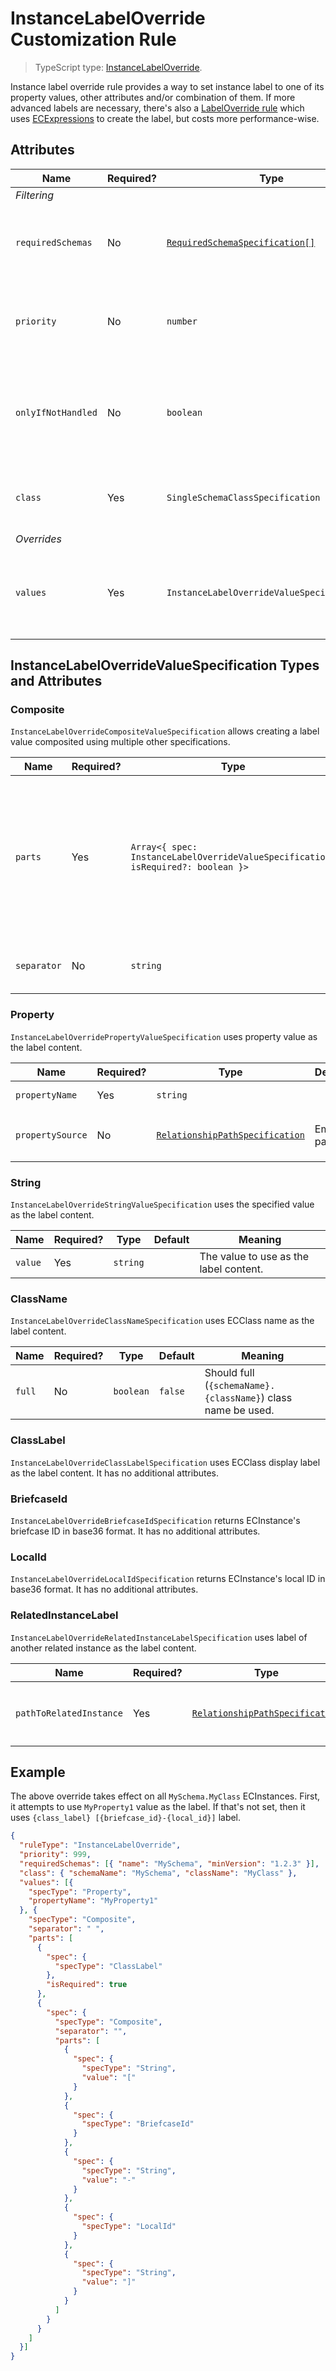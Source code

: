# InstanceLabelOverride Customization Rule

> TypeScript type: [InstanceLabelOverride]($presentation-common).

Instance label override rule provides a way to set instance label to one of its property values, other attributes and/or combination of them. If more
advanced labels are necessary, there's also a [LabelOverride rule](./LabelOverride.md) which uses [ECExpressions](../Advanced/ECExpressions.md) to create the
label, but costs more performance-wise.

## Attributes

| Name               | Required? | Type                                                                 | Default | Meaning                                                                                    |
| ------------------ | --------- | -------------------------------------------------------------------- | ------- | ------------------------------------------------------------------------------------------ |
| *Filtering*        |
| `requiredSchemas`  | No        | [`RequiredSchemaSpecification[]`](../Advanced/SchemaRequirements.md) | `[]`    | Specifications that define schema requirements for the rule to take effect.                |
| `priority`         | No        | `number`                                                             | `1000`  | Defines the order in which presentation rules are evaluated.                               |
| `onlyIfNotHandled` | No        | `boolean`                                                            | `false` | Should this rule be ignored if there is already an existing rule with a higher priority.   |
| `class`            | Yes       | `SingleSchemaClassSpecification`                                     |         | Specification of the ECClass to apply this rule to.                                        |
| *Overrides*        |
| `values`           | Yes       | `InstanceLabelOverrideValueSpecification[]`                          |         | Specifications for the label value. The first non-empty value is used as the actual label. |

## InstanceLabelOverrideValueSpecification Types and Attributes

### Composite

`InstanceLabelOverrideCompositeValueSpecification` allows creating a label value composited using multiple other specifications.

| Name        | Required? | Type                                                                             | Default         | Meaning                                                                                                                                               |
| ----------- | --------- | -------------------------------------------------------------------------------- | --------------- | ----------------------------------------------------------------------------------------------------------------------------------------------------- |
| `parts`     | Yes       | `Array<{ spec: InstanceLabelOverrideValueSpecification; isRequired?: boolean }>` |                 | Parts of the value. If any of the parts with `isRequired` flag evaluate to an empty string, the result of this specification is also an empty string. |
| `separator` | No        | `string`                                                                         | Space character | Separator to use when joining the parts.                                                                                                              |

### Property

`InstanceLabelOverridePropertyValueSpecification` uses property value as the label content.

| Name             | Required? | Type                                                                   | Default    | Meaning                                                                                                                                    |
| ---------------- | --------- | ---------------------------------------------------------------------- | ---------- | ------------------------------------------------------------------------------------------------------------------------------------------ |
| `propertyName`   | Yes       | `string`                                                               |            | Name of the property whose value should be used.                                                                                           |
| `propertySource` | No        | [`RelationshipPathSpecification`](../RelationshipPathSpecification.md) | Empty path | [Specification of the relationship path](../RelationshipPathSpecification.md) from `InstanceLabelOverride.class` to class of the property. |

### String

`InstanceLabelOverrideStringValueSpecification` uses the specified value as the label content.

| Name    | Required? | Type     | Default | Meaning                                |
| ------- | --------- | -------- | ------- | -------------------------------------- |
| `value` | Yes       | `string` |         | The value to use as the label content. |

### ClassName

`InstanceLabelOverrideClassNameSpecification` uses ECClass name as the label content.

| Name   | Required? | Type      | Default | Meaning                                                      |
| ------ | --------- | --------- | ------- | ------------------------------------------------------------ |
| `full` | No        | `boolean` | `false` | Should full (`{schemaName}.{className}`) class name be used. |

### ClassLabel

`InstanceLabelOverrideClassLabelSpecification` uses ECClass display label as the label content. It has no additional attributes.

### BriefcaseId

`InstanceLabelOverrideBriefcaseIdSpecification` returns ECInstance's briefcase ID in base36 format. It has no additional attributes.

### LocalId

`InstanceLabelOverrideLocalIdSpecification` returns ECInstance's local ID in base36 format. It has no additional attributes.

### RelatedInstanceLabel

`InstanceLabelOverrideRelatedInstanceLabelSpecification` uses label of another related instance as the label content.

| Name                    | Required? | Type                                                                   | Default | Meaning                                                                                                                                            |
| ----------------------- | --------- | ---------------------------------------------------------------------- | ------- | -------------------------------------------------------------------------------------------------------------------------------------------------- |
| `pathToRelatedInstance` | Yes       | [`RelationshipPathSpecification`](../RelationshipPathSpecification.md) |         | [Specification of the relationship path](../RelationshipPathSpecification.md) from `InstanceLabelOverride.class` to class of the related instance. |

## Example

The above override takes effect on all `MySchema.MyClass` ECInstances. First, it attempts to use `MyProperty1` value as the label. If that's not
set, then it uses `{class_label} [{briefcase_id}-{local_id}]` label.

```JSON
{
  "ruleType": "InstanceLabelOverride",
  "priority": 999,
  "requiredSchemas": [{ "name": "MySchema", "minVersion": "1.2.3" }],
  "class": { "schemaName": "MySchema", "className": "MyClass" },
  "values": [{
    "specType": "Property",
    "propertyName": "MyProperty1"
  }, {
    "specType": "Composite",
    "separator": " ",
    "parts": [
      {
        "spec": {
          "specType": "ClassLabel"
        },
        "isRequired": true
      },
      {
        "spec": {
          "specType": "Composite",
          "separator": "",
          "parts": [
            {
              "spec": {
                "specType": "String",
                "value": "["
              }
            },
            {
              "spec": {
                "specType": "BriefcaseId"
              }
            },
            {
              "spec": {
                "specType": "String",
                "value": "-"
              }
            },
            {
              "spec": {
                "specType": "LocalId"
              }
            },
            {
              "spec": {
                "specType": "String",
                "value": "]"
              }
            }
          ]
        }
      }
    ]
  }]
}
```
